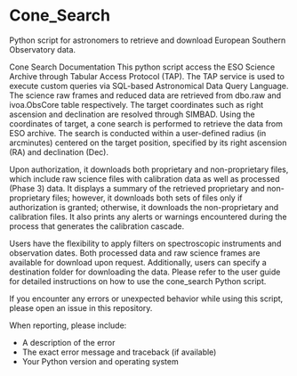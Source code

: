 # Cone_Search

Python script for astronomers to retrieve and download European Southern Observatory data.

Cone Search Documentation This python script access the ESO Science Archive through Tabular Access Protocol (TAP). The TAP service is used to execute custom queries via SQL-based Astronomical Data Query Language. The science raw frames and reduced data are retrieved from dbo.raw and ivoa.ObsCore table respectively. The target coordinates such as right ascension and declination are resolved through SIMBAD. Using the coordinates of target, a cone search is performed to retrieve the data from ESO archive. The search is conducted within a user-defined radius (in arcminutes) centered on the target position, specified by its right ascension (RA) and declination (Dec).

Upon authorization, it downloads both proprietary and non-proprietary files, which include raw science files with calibration data as well as processed (Phase 3) data. It displays a summary of the retrieved proprietary and non-proprietary files; however, it downloads both sets of files only if authorization is granted; otherwise, it downloads the non-proprietary and calibration files. It also prints any alerts or warnings encountered during the process that generates the calibration cascade.

Users have the flexibility to apply filters on spectroscopic instruments and observation dates. Both processed data and raw science frames are available for download upon request. Additionally, users can specify a destination folder for downloading the data.
Please refer to the user guide for detailed instructions on how to use the cone_search Python script.


If you encounter any errors or unexpected behavior while using this script, please open an issue in this repository.

When reporting, please include:
- A description of the error
- The exact error message and traceback (if available)
- Your Python version and operating system
